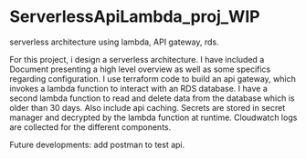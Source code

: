 # ServerlessApiLambda_proj_WIP
serverless architecture using lambda, API gateway, rds. 

For this project, i design a serverless architecture. I have included a Document presenting a high level overview as well as some specifics regarding configuration.
I use terraform code to build an api gateway, which invokes a lambda function to interact with an RDS database. I have a second lambda function to read and delete data from the database which is older than 30 days. Also include api caching. Secrets are stored in secret manager and decrypted by the lambda function at runtime. Cloudwatch logs are collected for the different components.


Future developments: add postman to test api.

